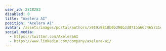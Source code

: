 ```yaml
---
user_id: 2818282
disabled: 0
title: "Axelera AI"
position: "Axelera AI"
avatar: /assets/images/portal/authors/x919x9818b0b390b3d8715a663465731c10 copy.png
social_media:
  - https://twitter.com/AxeleraAI
  - https://www.linkedin.com/company/axelera-ai/
---
```


